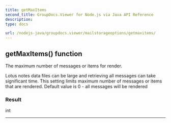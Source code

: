 ```yaml
---
title: getMaxItems
second_title: GroupDocs.Viewer for Node.js via Java API Reference
description: 
type: docs

url: /nodejs-java/groupdocs.viewer/mailstorageoptions/getmaxitems/
---
```


## getMaxItems()  function
The maximum number of messages or items for render.
 
 Lotus notes data files can be large and retrieving all messages can take significant time.
 This setting limits maximum number of messages or items that are rendered.
 Default value is 0 - all messages will be rendered

### Result
int


---


